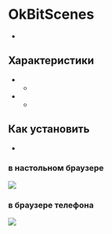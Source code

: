 # OkBitScenes

-

## Характеристики

* -
* -

##  Как установить

-

### в настольном браузере

![](images/rompr-1.png)

### в браузере телефона

![](images/rompr-on-a-phone.png)
